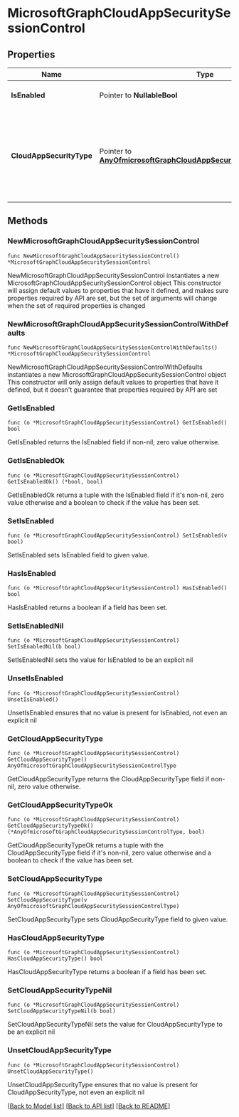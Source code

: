 # MicrosoftGraphCloudAppSecuritySessionControl

## Properties

Name | Type | Description | Notes
------------ | ------------- | ------------- | -------------
**IsEnabled** | Pointer to **NullableBool** | Specifies whether the session control is enabled. | [optional] 
**CloudAppSecurityType** | Pointer to [**AnyOfmicrosoftGraphCloudAppSecuritySessionControlType**](anyOf&lt;microsoft.graph.cloudAppSecuritySessionControlType&gt;.md) | Possible values are: mcasConfigured, monitorOnly, blockDownloads, unknownFutureValue. For more information, see Deploy Conditional Access App Control for featured apps. | [optional] 

## Methods

### NewMicrosoftGraphCloudAppSecuritySessionControl

`func NewMicrosoftGraphCloudAppSecuritySessionControl() *MicrosoftGraphCloudAppSecuritySessionControl`

NewMicrosoftGraphCloudAppSecuritySessionControl instantiates a new MicrosoftGraphCloudAppSecuritySessionControl object
This constructor will assign default values to properties that have it defined,
and makes sure properties required by API are set, but the set of arguments
will change when the set of required properties is changed

### NewMicrosoftGraphCloudAppSecuritySessionControlWithDefaults

`func NewMicrosoftGraphCloudAppSecuritySessionControlWithDefaults() *MicrosoftGraphCloudAppSecuritySessionControl`

NewMicrosoftGraphCloudAppSecuritySessionControlWithDefaults instantiates a new MicrosoftGraphCloudAppSecuritySessionControl object
This constructor will only assign default values to properties that have it defined,
but it doesn't guarantee that properties required by API are set

### GetIsEnabled

`func (o *MicrosoftGraphCloudAppSecuritySessionControl) GetIsEnabled() bool`

GetIsEnabled returns the IsEnabled field if non-nil, zero value otherwise.

### GetIsEnabledOk

`func (o *MicrosoftGraphCloudAppSecuritySessionControl) GetIsEnabledOk() (*bool, bool)`

GetIsEnabledOk returns a tuple with the IsEnabled field if it's non-nil, zero value otherwise
and a boolean to check if the value has been set.

### SetIsEnabled

`func (o *MicrosoftGraphCloudAppSecuritySessionControl) SetIsEnabled(v bool)`

SetIsEnabled sets IsEnabled field to given value.

### HasIsEnabled

`func (o *MicrosoftGraphCloudAppSecuritySessionControl) HasIsEnabled() bool`

HasIsEnabled returns a boolean if a field has been set.

### SetIsEnabledNil

`func (o *MicrosoftGraphCloudAppSecuritySessionControl) SetIsEnabledNil(b bool)`

 SetIsEnabledNil sets the value for IsEnabled to be an explicit nil

### UnsetIsEnabled
`func (o *MicrosoftGraphCloudAppSecuritySessionControl) UnsetIsEnabled()`

UnsetIsEnabled ensures that no value is present for IsEnabled, not even an explicit nil
### GetCloudAppSecurityType

`func (o *MicrosoftGraphCloudAppSecuritySessionControl) GetCloudAppSecurityType() AnyOfmicrosoftGraphCloudAppSecuritySessionControlType`

GetCloudAppSecurityType returns the CloudAppSecurityType field if non-nil, zero value otherwise.

### GetCloudAppSecurityTypeOk

`func (o *MicrosoftGraphCloudAppSecuritySessionControl) GetCloudAppSecurityTypeOk() (*AnyOfmicrosoftGraphCloudAppSecuritySessionControlType, bool)`

GetCloudAppSecurityTypeOk returns a tuple with the CloudAppSecurityType field if it's non-nil, zero value otherwise
and a boolean to check if the value has been set.

### SetCloudAppSecurityType

`func (o *MicrosoftGraphCloudAppSecuritySessionControl) SetCloudAppSecurityType(v AnyOfmicrosoftGraphCloudAppSecuritySessionControlType)`

SetCloudAppSecurityType sets CloudAppSecurityType field to given value.

### HasCloudAppSecurityType

`func (o *MicrosoftGraphCloudAppSecuritySessionControl) HasCloudAppSecurityType() bool`

HasCloudAppSecurityType returns a boolean if a field has been set.

### SetCloudAppSecurityTypeNil

`func (o *MicrosoftGraphCloudAppSecuritySessionControl) SetCloudAppSecurityTypeNil(b bool)`

 SetCloudAppSecurityTypeNil sets the value for CloudAppSecurityType to be an explicit nil

### UnsetCloudAppSecurityType
`func (o *MicrosoftGraphCloudAppSecuritySessionControl) UnsetCloudAppSecurityType()`

UnsetCloudAppSecurityType ensures that no value is present for CloudAppSecurityType, not even an explicit nil

[[Back to Model list]](../README.md#documentation-for-models) [[Back to API list]](../README.md#documentation-for-api-endpoints) [[Back to README]](../README.md)



